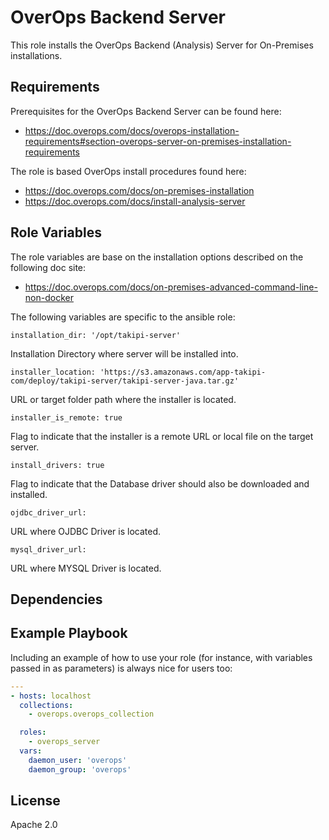 OverOps Backend Server
=========

This role installs the OverOps Backend (Analysis) Server for On-Premises installations.

Requirements
------------
Prerequisites for the OverOps Backend Server can be found here:
* https://doc.overops.com/docs/overops-installation-requirements#section-overops-server-on-premises-installation-requirements


The role is based OverOps install procedures found here:
* https://doc.overops.com/docs/on-premises-installation
* https://doc.overops.com/docs/install-analysis-server



Role Variables
--------------

The role variables are base on the installation options described on the following doc site:
* https://doc.overops.com/docs/on-premises-advanced-command-line-non-docker

The following variables are specific to the ansible role:

    installation_dir: '/opt/takipi-server'

Installation Directory where server will be installed into.

    installer_location: 'https://s3.amazonaws.com/app-takipi-com/deploy/takipi-server/takipi-server-java.tar.gz'

URL or target folder path where the installer is located.

    installer_is_remote: true

Flag to indicate that the installer is a remote URL or local file on the target server.

    install_drivers: true

Flag to indicate that the Database driver should also be downloaded and installed.

    ojdbc_driver_url:

URL where OJDBC Driver is located.

    mysql_driver_url:

URL where MYSQL Driver is located.


Dependencies
------------

Example Playbook
----------------

Including an example of how to use your role (for instance, with variables passed in as parameters) is always nice for users too:

```yaml
---
- hosts: localhost
  collections:
    - overops.overops_collection

  roles:
    - overops_server
  vars:
    daemon_user: 'overops'
    daemon_group: 'overops'
```
License
-------

Apache 2.0